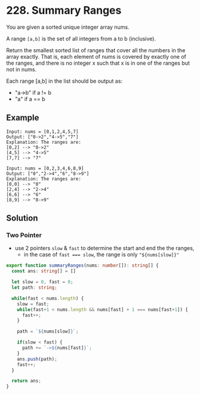 # 228. Summary Ranges

You are given a sorted unique integer array nums.

A range `[a,b]` is the set of all integers from a to b (inclusive).

Return the smallest sorted list of ranges that cover all the numbers in the array exactly. 
That is, each element of nums is covered by exactly one of the ranges, 
and there is no integer x such that x is in one of the ranges but not in nums.

Each range [a,b] in the list should be output as:

* "a->b" if a != b
* "a" if a == b


## Example

```
Input: nums = [0,1,2,4,5,7]
Output: ["0->2","4->5","7"]
Explanation: The ranges are:
[0,2] --> "0->2"
[4,5] --> "4->5"
[7,7] --> "7"
```

```
Input: nums = [0,2,3,4,6,8,9]
Output: ["0","2->4","6","8->9"]
Explanation: The ranges are:
[0,0] --> "0"
[2,4] --> "2->4"
[6,6] --> "6"
[8,9] --> "8->9"
```

## Solution

### Two Pointer
* use 2 pointers `slow` & `fast` to determine the start and end the the ranges, 
  * in the case of `fast === slow`, the range is only `"${nums[slow]}"` 

```ts
export function summaryRanges(nums: number[]): string[] {
  const ans: string[] = []

  let slow = 0, fast = 0;
  let path: string;

  while(fast < nums.length) {
    slow = fast;
    while(fast+1 < nums.length && nums[fast] + 1 === nums[fast+1]) {
      fast++;
    }

    path = `${nums[slow]}`;

    if(slow < fast) {
      path += `->${nums[fast]}`;
    }
    ans.push(path);
    fast++;
  }

  return ans;
}
```
